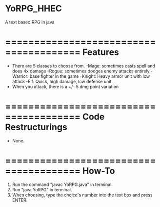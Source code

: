 # YoRPG_HHEC
A text based RPG in java

=======================================
	       Features
=======================================

 * There are 5 classes to choose from.
	-Mage: sometimes casts spell and does 4x damage
	-Rogue: sometimes dodges enemy attacks entirely
	-Warrior: base fighter in the game
	-Knight: Heavy armor unit with low attack
	-Elf: Quick, high damage, low defense unit
* When you attack, there is a +/- 5 dmg point variation


=======================================
	  Code Restructurings
=======================================

 * None.


=======================================
		How-To
=======================================

1. Run the command "javac YoRPG.java"
   in terminal.
2. Run "java YoRPG" in terminal.
3. When choosing, type the choice's
   number into the text box and press
   ENTER.
